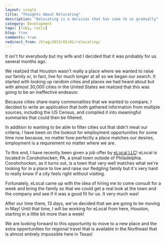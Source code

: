 ```yaml
---
layout: single
title: "Thoughts About Relocating"
description: "Relocating is a decision that has come to us gradually"
category: Development
tags: [ruby, rails]
blog: true
comments: true
redirect_from: /blog/2013/02/01/relocating/
---
```

It isn't for everybody but my wife and I decided that it was probably for us several months ago.

We realized that Houston wasn't really a place where we wanted to raise our family or, in fact, live for much longer at all so we began our search.  It started with looking up random cities and places we had heard about but with almost 30,000 cities in the United States we realized that this was going to be an ineffective endeavor.

Because cities share many commonalities that we wanted to compare, I decided to write an application that both gathered information from multiple sources, including the US Census, and compiled it into meaningful summaries that could then be filtered.

In addition to wanting to be able to filter cities out that didn't meat our criteria, I have been on the lookout for employment opportunities for some time now because, no matter how perfectly a place matches our desires, employment is a requirement no matter where we are.

To this end, I have recently been given a job offer by [eLocal LLC][elocal]!  eLocal is located in Conshohocken, PA, a small town outside of Philadelphia.  Conshohocken, as it turns out, is a town that very well matches what we're looking for in a place to live and raise our fledgling family but it's very hard to really know if a city feels right without visiting.

[elocal]: http://www.elocal.com

Fortunately, eLocal came up with the idea of hiring me to come consult for a week and bring the family so that we could get a real look at the town and the company and see if it was a good fit for us.  It very much was!

After our time there, 13 days, we've decided that we are going to be moving in May!  Until that time, I will be working for eLocal from here, Houston, starting in a little bit more than a week!

We are looking forward to this opportunity to move to a new place and the extra opportunities for regional travel that is available in the Northeast that is almost entirely impossible here in Texas!